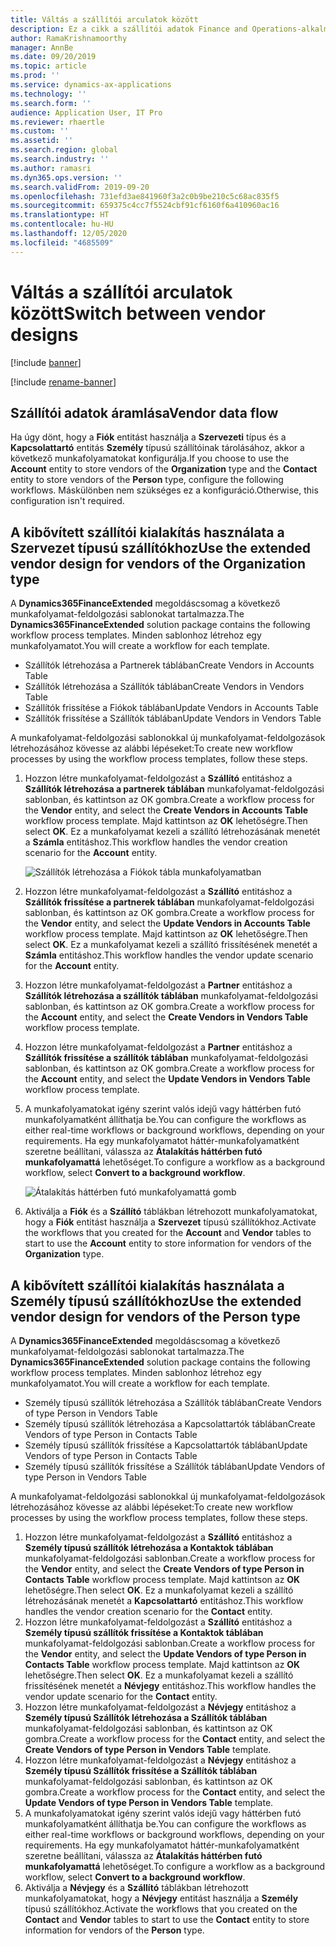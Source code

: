 ```yaml
---
title: Váltás a szállítói arculatok között
description: Ez a cikk a szállítói adatok Finance and Operations-alkalmazások és Dataverse közötti integrációjának átváltási módjáról ad felvilágosítást.
author: RamaKrishnamoorthy
manager: AnnBe
ms.date: 09/20/2019
ms.topic: article
ms.prod: ''
ms.service: dynamics-ax-applications
ms.technology: ''
ms.search.form: ''
audience: Application User, IT Pro
ms.reviewer: rhaertle
ms.custom: ''
ms.assetid: ''
ms.search.region: global
ms.search.industry: ''
ms.author: ramasri
ms.dyn365.ops.version: ''
ms.search.validFrom: 2019-09-20
ms.openlocfilehash: 731efd3ae841960f3a2c0b9be210c5c68ac835f5
ms.sourcegitcommit: 659375c4cc7f5524cbf91cf6160f6a410960ac16
ms.translationtype: HT
ms.contentlocale: hu-HU
ms.lasthandoff: 12/05/2020
ms.locfileid: "4685509"
---
```

# <a name="switch-between-vendor-designs"></a><span data-ttu-id="87792-103">Váltás a szállítói arculatok között</span><span class="sxs-lookup"><span data-stu-id="87792-103">Switch between vendor designs</span></span>

[!include [banner](../../includes/banner.md)]

[!include [rename-banner](~/includes/cc-data-platform-banner.md)]



## <a name="vendor-data-flow"></a><span data-ttu-id="87792-104">Szállítói adatok áramlása</span><span class="sxs-lookup"><span data-stu-id="87792-104">Vendor data flow</span></span> 

<span data-ttu-id="87792-105">Ha úgy dönt, hogy a **Fiók** entitást használja a **Szervezeti** típus és a **Kapcsolattartó** entitás **Személy** típusú szállítóinak tárolásához, akkor a következő munkafolyamatokat konfigurálja.</span><span class="sxs-lookup"><span data-stu-id="87792-105">If you choose to use the **Account** entity to store vendors of the **Organization** type and the **Contact** entity to store vendors of the **Person** type, configure the following workflows.</span></span> <span data-ttu-id="87792-106">Máskülönben nem szükséges ez a konfiguráció.</span><span class="sxs-lookup"><span data-stu-id="87792-106">Otherwise, this configuration isn't required.</span></span>

## <a name="use-the-extended-vendor-design-for-vendors-of-the-organization-type"></a><span data-ttu-id="87792-107">A kibővített szállítói kialakítás használata a Szervezet típusú szállítókhoz</span><span class="sxs-lookup"><span data-stu-id="87792-107">Use the extended vendor design for vendors of the Organization type</span></span>

<span data-ttu-id="87792-108">A **Dynamics365FinanceExtended** megoldáscsomag a következő munkafolyamat-feldolgozási sablonokat tartalmazza.</span><span class="sxs-lookup"><span data-stu-id="87792-108">The **Dynamics365FinanceExtended** solution package contains the following workflow process templates.</span></span> <span data-ttu-id="87792-109">Minden sablonhoz létrehoz egy munkafolyamatot.</span><span class="sxs-lookup"><span data-stu-id="87792-109">You will create a workflow for each template.</span></span>

+ <span data-ttu-id="87792-110">Szállítók létrehozása a Partnerek táblában</span><span class="sxs-lookup"><span data-stu-id="87792-110">Create Vendors in Accounts Table</span></span>
+ <span data-ttu-id="87792-111">Szállítók létrehozása a Szállítók táblában</span><span class="sxs-lookup"><span data-stu-id="87792-111">Create Vendors in Vendors Table</span></span>
+ <span data-ttu-id="87792-112">Szállítók frissítése a Fiókok táblában</span><span class="sxs-lookup"><span data-stu-id="87792-112">Update Vendors in Accounts Table</span></span>
+ <span data-ttu-id="87792-113">Szállítók frissítése a Szállítók táblában</span><span class="sxs-lookup"><span data-stu-id="87792-113">Update Vendors in Vendors Table</span></span>

<span data-ttu-id="87792-114">A munkafolyamat-feldolgozási sablonokkal új munkafolyamat-feldolgozások létrehozásához kövesse az alábbi lépéseket:</span><span class="sxs-lookup"><span data-stu-id="87792-114">To create new workflow processes by using the workflow process templates, follow these steps.</span></span>

1. <span data-ttu-id="87792-115">Hozzon létre munkafolyamat-feldolgozást a **Szállító** entitáshoz a **Szállítók létrehozása a partnerek táblában** munkafolyamat-feldolgozási sablonban, és kattintson az OK gombra.</span><span class="sxs-lookup"><span data-stu-id="87792-115">Create a workflow process for the **Vendor** entity, and select the **Create Vendors in Accounts Table** workflow process template.</span></span> <span data-ttu-id="87792-116">Majd kattintson az **OK** lehetőségre.</span><span class="sxs-lookup"><span data-stu-id="87792-116">Then select **OK**.</span></span> <span data-ttu-id="87792-117">Ez a munkafolyamat kezeli a szállító létrehozásának menetét a **Számla** entitáshoz.</span><span class="sxs-lookup"><span data-stu-id="87792-117">This workflow handles the vendor creation scenario for the **Account** entity.</span></span>

    ![Szállítók létrehozása a Fiókok tábla munkafolyamatban](media/create_process.png)

2. <span data-ttu-id="87792-119">Hozzon létre munkafolyamat-feldolgozást a **Szállító** entitáshoz a **Szállítók frissítése a partnerek táblában** munkafolyamat-feldolgozási sablonban, és kattintson az OK gombra.</span><span class="sxs-lookup"><span data-stu-id="87792-119">Create a workflow process for the **Vendor** entity, and select the **Update Vendors in Accounts Table** workflow process template.</span></span> <span data-ttu-id="87792-120">Majd kattintson az **OK** lehetőségre.</span><span class="sxs-lookup"><span data-stu-id="87792-120">Then select **OK**.</span></span> <span data-ttu-id="87792-121">Ez a munkafolyamat kezeli a szállító frissítésének menetét a **Számla** entitáshoz.</span><span class="sxs-lookup"><span data-stu-id="87792-121">This workflow handles the vendor update scenario for the **Account** entity.</span></span>
3. <span data-ttu-id="87792-122">Hozzon létre munkafolyamat-feldolgozást a **Partner** entitáshoz a **Szállítók létrehozása a szállítók táblában** munkafolyamat-feldolgozási sablonban, és kattintson az OK gombra.</span><span class="sxs-lookup"><span data-stu-id="87792-122">Create a workflow process for the **Account** entity, and select the **Create Vendors in Vendors Table** workflow process template.</span></span>
4. <span data-ttu-id="87792-123">Hozzon létre munkafolyamat-feldolgozást a **Partner** entitáshoz a **Szállítók frissítése a szállítók táblában** munkafolyamat-feldolgozási sablonban, és kattintson az OK gombra.</span><span class="sxs-lookup"><span data-stu-id="87792-123">Create a workflow process for the **Account** entity, and select the **Update Vendors in Vendors Table** workflow process template.</span></span>
5. <span data-ttu-id="87792-124">A munkafolyamatokat igény szerint valós idejű vagy háttérben futó munkafolyamatként állíthatja be.</span><span class="sxs-lookup"><span data-stu-id="87792-124">You can configure the workflows as either real-time workflows or background workflows, depending on your requirements.</span></span> <span data-ttu-id="87792-125">Ha egy munkafolyamatot háttér-munkafolyamatként szeretne beállítani, válassza az **Átalakítás háttérben futó munkafolyamattá** lehetőséget.</span><span class="sxs-lookup"><span data-stu-id="87792-125">To configure a workflow as a background workflow, select **Convert to a background workflow**.</span></span>

    ![Átalakítás háttérben futó munkafolyamattá gomb](media/background_workflow.png)

6. <span data-ttu-id="87792-127">Aktiválja a **Fiók** és a **Szállító** táblákban létrehozott munkafolyamatokat, hogy a **Fiók** entitást használja a **Szervezet** típusú szállítókhoz.</span><span class="sxs-lookup"><span data-stu-id="87792-127">Activate the workflows that you created for the **Account** and **Vendor** tables to start to use the **Account** entity to store information for vendors of the **Organization** type.</span></span>

## <a name="use-the-extended-vendor-design-for-vendors-of-the-person-type"></a><span data-ttu-id="87792-128">A kibővített szállítói kialakítás használata a Személy típusú szállítókhoz</span><span class="sxs-lookup"><span data-stu-id="87792-128">Use the extended vendor design for vendors of the Person type</span></span>

<span data-ttu-id="87792-129">A **Dynamics365FinanceExtended** megoldáscsomag a következő munkafolyamat-feldolgozási sablonokat tartalmazza.</span><span class="sxs-lookup"><span data-stu-id="87792-129">The **Dynamics365FinanceExtended** solution package contains the following workflow process templates.</span></span> <span data-ttu-id="87792-130">Minden sablonhoz létrehoz egy munkafolyamatot.</span><span class="sxs-lookup"><span data-stu-id="87792-130">You will create a workflow for each template.</span></span>

+ <span data-ttu-id="87792-131">Személy típusú szállítók létrehozása a Szállítók táblában</span><span class="sxs-lookup"><span data-stu-id="87792-131">Create Vendors of type Person in Vendors Table</span></span>
+ <span data-ttu-id="87792-132">Személy típusú szállítók létrehozása a Kapcsolattartók táblában</span><span class="sxs-lookup"><span data-stu-id="87792-132">Create Vendors of type Person in Contacts Table</span></span>
+ <span data-ttu-id="87792-133">Személy típusú szállítók frissítése a Kapcsolattartók táblában</span><span class="sxs-lookup"><span data-stu-id="87792-133">Update Vendors of type Person in Contacts Table</span></span>
+ <span data-ttu-id="87792-134">Személy típusú szállítók frissítése a Szállítók táblában</span><span class="sxs-lookup"><span data-stu-id="87792-134">Update Vendors of type Person in Vendors Table</span></span>

<span data-ttu-id="87792-135">A munkafolyamat-feldolgozási sablonokkal új munkafolyamat-feldolgozások létrehozásához kövesse az alábbi lépéseket:</span><span class="sxs-lookup"><span data-stu-id="87792-135">To create new workflow processes by using the workflow process templates, follow these steps.</span></span>

1. <span data-ttu-id="87792-136">Hozzon létre munkafolyamat-feldolgozást a **Szállító** entitáshoz a **Személy típusú szállítók létrehozása a Kontaktok táblában** munkafolyamat-feldolgozási sablonban.</span><span class="sxs-lookup"><span data-stu-id="87792-136">Create a workflow process for the **Vendor** entity, and select the **Create Vendors of type Person in Contacts Table** workflow process template.</span></span> <span data-ttu-id="87792-137">Majd kattintson az **OK** lehetőségre.</span><span class="sxs-lookup"><span data-stu-id="87792-137">Then select **OK**.</span></span> <span data-ttu-id="87792-138">Ez a munkafolyamat kezeli a szállító létrehozásának menetét a **Kapcsolattartó** entitáshoz.</span><span class="sxs-lookup"><span data-stu-id="87792-138">This workflow handles the vendor creation scenario for the **Contact** entity.</span></span>
2. <span data-ttu-id="87792-139">Hozzon létre munkafolyamat-feldolgozást a **Szállító** entitáshoz a **Személy típusú szállítók frissítése a Kontaktok táblában** munkafolyamat-feldolgozási sablonban.</span><span class="sxs-lookup"><span data-stu-id="87792-139">Create a workflow process for the **Vendor** entity, and select the **Update Vendors of type Person in Contacts Table** workflow process template.</span></span> <span data-ttu-id="87792-140">Majd kattintson az **OK** lehetőségre.</span><span class="sxs-lookup"><span data-stu-id="87792-140">Then select **OK**.</span></span> <span data-ttu-id="87792-141">Ez a munkafolyamat kezeli a szállító frissítésének menetét a **Névjegy** entitáshoz.</span><span class="sxs-lookup"><span data-stu-id="87792-141">This workflow handles the vendor update scenario for the **Contact** entity.</span></span>
3. <span data-ttu-id="87792-142">Hozzon létre munkafolyamat-feldolgozást a **Névjegy** entitáshoz a **Személy típusú Szállítók létrehozása a Szállítók táblában** munkafolyamat-feldolgozási sablonban, és kattintson az OK gombra.</span><span class="sxs-lookup"><span data-stu-id="87792-142">Create a workflow process for the **Contact** entity, and select the **Create Vendors of type Person in Vendors Table** template.</span></span>
4. <span data-ttu-id="87792-143">Hozzon létre munkafolyamat-feldolgozást a **Névjegy** entitáshoz a **Személy típusú Szállítók frissítése a Szállítók táblában** munkafolyamat-feldolgozási sablonban, és kattintson az OK gombra.</span><span class="sxs-lookup"><span data-stu-id="87792-143">Create a workflow process for the **Contact** entity, and select the **Update Vendors of type Person in Vendors Table** template.</span></span>
5. <span data-ttu-id="87792-144">A munkafolyamatokat igény szerint valós idejű vagy háttérben futó munkafolyamatként állíthatja be.</span><span class="sxs-lookup"><span data-stu-id="87792-144">You can configure the workflows as either real-time workflows or background workflows, depending on your requirements.</span></span> <span data-ttu-id="87792-145">Ha egy munkafolyamatot háttér-munkafolyamatként szeretne beállítani, válassza az **Átalakítás háttérben futó munkafolyamattá** lehetőséget.</span><span class="sxs-lookup"><span data-stu-id="87792-145">To configure a workflow as a background workflow, select **Convert to a background workflow**.</span></span>
6. <span data-ttu-id="87792-146">Aktiválja a **Névjegy** és a **Szállító** táblákban létrehozott munkafolyamatokat, hogy a **Névjegy** entitást használja a **Személy** típusú szállítókhoz.</span><span class="sxs-lookup"><span data-stu-id="87792-146">Activate the workflows that you created on the **Contact** and **Vendor** tables to start to use the **Contact** entity to store information for vendors of the **Person** type.</span></span>
